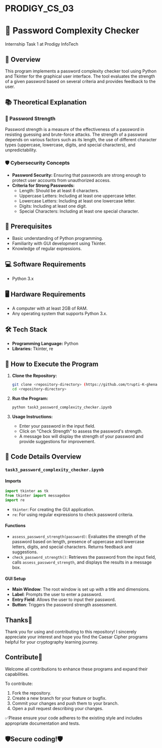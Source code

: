 # PRODIGY_CS_03

# 🔑 Password Complexity Checker
Internship Task 1 at Prodigy InfoTech

## 📜 Overview
This program implements a password complexity checker tool using Python and Tkinter for the graphical user interface. 
The tool evaluates the strength of a given password based on several criteria and provides feedback to the user.

## 📚 Theoretical Explanation

### 🔐 Password Strength
Password strength is a measure of the effectiveness of a password in resisting guessing and brute-force attacks. 
The strength of a password depends on various factors such as its length, the use of different character
types (uppercase, lowercase, digits, and special characters), and unpredictability.

### 🛡️ Cybersecurity Concepts
- **Password Security:** Ensuring that passwords are strong enough to protect user accounts from unauthorized access.
- **Criteria for Strong Passwords:**
  - Length: Should be at least 8 characters.
  - Uppercase Letters: Including at least one uppercase letter.
  - Lowercase Letters: Including at least one lowercase letter.
  - Digits: Including at least one digit.
  - Special Characters: Including at least one special character.

## 📝 Prerequisites
- Basic understanding of Python programming.
- Familiarity with GUI development using Tkinter.
- Knowledge of regular expressions.

## 💻 Software Requirements
- Python 3.x

## 🖥️ Hardware Requirements
- A computer with at least 2GB of RAM.
- Any operating system that supports Python 3.x.

## 🛠️ Tech Stack
- **Programming Language:** Python
- **Libraries:** Tkinter, re

## 🚀 How to Execute the Program

1. **Clone the Repository:**
   ```bash
   git clone <repository-directory> (https://github.com/trupti-K-ghenand/PRODIGY_CS_03)
   cd <repository-directory>
   ```

2. **Run the Program:**
   ```bash
   python task3_password_complexity_checker.ipynb
   ```

3. **Usage Instructions:**
   - Enter your password in the input field.
   - Click on "Check Strength" to assess the password's strength.
   - A message box will display the strength of your password and provide suggestions for improvement.

## 📄 Code Details Overview

### `task3_password_complexity_checker.ipynb`

#### Imports
```python
import tkinter as tk
from tkinter import messagebox
import re
```
- `tkinter`: For creating the GUI application.
- `re`: For using regular expressions to check password criteria.

#### Functions
- `assess_password_strength(password)`: Evaluates the strength of the password based on length, presence of uppercase and lowercase letters, digits, and special characters. Returns feedback and suggestions.
- `check_password_strength()`: Retrieves the password from the input field, calls `assess_password_strength`, and displays the results in a message box.

#### GUI Setup
- **Main Window**: The root window is set up with a title and dimensions.
- **Label**: Prompts the user to enter a password.
- **Entry Field**: Allows the user to input their password.
- **Button**: Triggers the password strength assessment.

## Thanks👏
Thank you for using and contributing to this repository! I sincerely appreciate your interest and hope you find the Caesar Cipher programs helpful for your cryptography learning journey.

## Contribute🤝
Welcome all contributions to enhance these programs and expand their capabilities.

To contribute:
1. Fork the repository.
2. Create a new branch for your feature or bugfix.
3. Commit your changes and push them to your branch.
4. Open a pull request describing your changes.

✅Please ensure your code adheres to the existing style and includes appropriate documentation and tests.


## 🛡️Secure coding!🛡️
